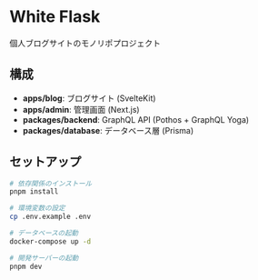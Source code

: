 # White Flask

個人ブログサイトのモノリポプロジェクト

## 構成

- **apps/blog**: ブログサイト (SvelteKit)
- **apps/admin**: 管理画面 (Next.js)
- **packages/backend**: GraphQL API (Pothos + GraphQL Yoga)
- **packages/database**: データベース層 (Prisma)

## セットアップ

```bash
# 依存関係のインストール
pnpm install

# 環境変数の設定
cp .env.example .env

# データベースの起動
docker-compose up -d

# 開発サーバーの起動
pnpm dev
```
